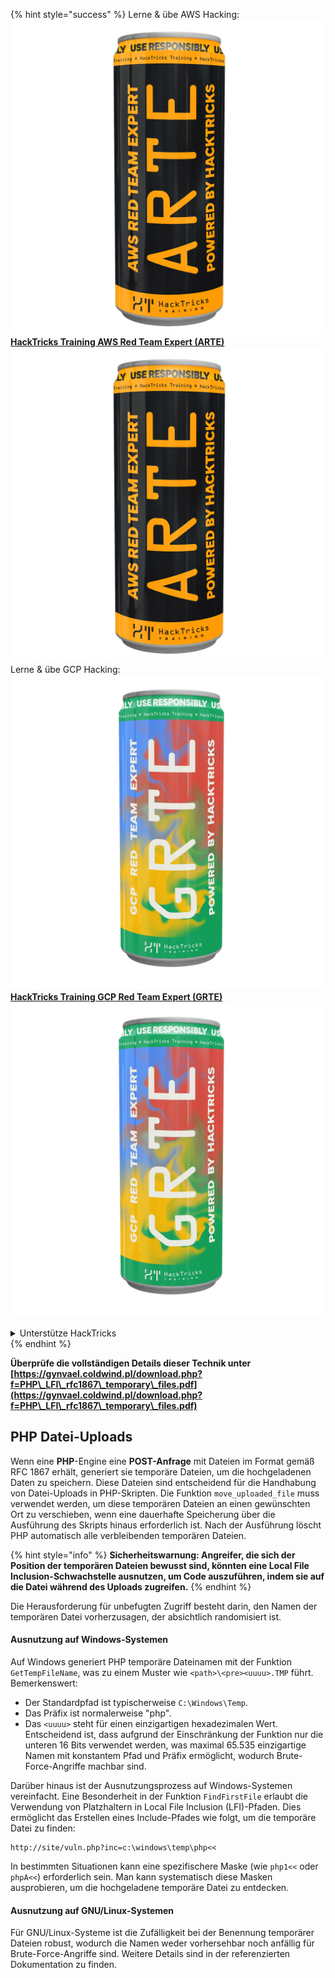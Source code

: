 {% hint style="success" %}
Lerne & übe AWS Hacking:<img src="/.gitbook/assets/arte.png" alt="" data-size="line">[**HackTricks Training AWS Red Team Expert (ARTE)**](https://training.hacktricks.xyz/courses/arte)<img src="/.gitbook/assets/arte.png" alt="" data-size="line">\
Lerne & übe GCP Hacking: <img src="/.gitbook/assets/grte.png" alt="" data-size="line">[**HackTricks Training GCP Red Team Expert (GRTE)**<img src="/.gitbook/assets/grte.png" alt="" data-size="line">](https://training.hacktricks.xyz/courses/grte)

<details>

<summary>Unterstütze HackTricks</summary>

* Überprüfe die [**Abonnementpläne**](https://github.com/sponsors/carlospolop)!
* **Tritt der** 💬 [**Discord-Gruppe**](https://discord.gg/hRep4RUj7f) oder der [**Telegram-Gruppe**](https://t.me/peass) bei oder **folge** uns auf **Twitter** 🐦 [**@hacktricks\_live**](https://twitter.com/hacktricks\_live)**.**
* **Teile Hacking-Tricks, indem du PRs zu den** [**HackTricks**](https://github.com/carlospolop/hacktricks) und [**HackTricks Cloud**](https://github.com/carlospolop/hacktricks-cloud) GitHub-Repos einreichst.

</details>
{% endhint %}



**Überprüfe die vollständigen Details dieser Technik unter [https://gynvael.coldwind.pl/download.php?f=PHP\_LFI\_rfc1867\_temporary\_files.pdf](https://gynvael.coldwind.pl/download.php?f=PHP\_LFI\_rfc1867\_temporary\_files.pdf)**

## **PHP Datei-Uploads**

Wenn eine **PHP**-Engine eine **POST-Anfrage** mit Dateien im Format gemäß RFC 1867 erhält, generiert sie temporäre Dateien, um die hochgeladenen Daten zu speichern. Diese Dateien sind entscheidend für die Handhabung von Datei-Uploads in PHP-Skripten. Die Funktion `move_uploaded_file` muss verwendet werden, um diese temporären Dateien an einen gewünschten Ort zu verschieben, wenn eine dauerhafte Speicherung über die Ausführung des Skripts hinaus erforderlich ist. Nach der Ausführung löscht PHP automatisch alle verbleibenden temporären Dateien.

{% hint style="info" %}
**Sicherheitswarnung: Angreifer, die sich der Position der temporären Dateien bewusst sind, könnten eine Local File Inclusion-Schwachstelle ausnutzen, um Code auszuführen, indem sie auf die Datei während des Uploads zugreifen.**
{% endhint %}

Die Herausforderung für unbefugten Zugriff besteht darin, den Namen der temporären Datei vorherzusagen, der absichtlich randomisiert ist.

#### Ausnutzung auf Windows-Systemen

Auf Windows generiert PHP temporäre Dateinamen mit der Funktion `GetTempFileName`, was zu einem Muster wie `<path>\<pre><uuuu>.TMP` führt. Bemerkenswert:

- Der Standardpfad ist typischerweise `C:\Windows\Temp`.
- Das Präfix ist normalerweise "php".
- Das `<uuuu>` steht für einen einzigartigen hexadezimalen Wert. Entscheidend ist, dass aufgrund der Einschränkung der Funktion nur die unteren 16 Bits verwendet werden, was maximal 65.535 einzigartige Namen mit konstantem Pfad und Präfix ermöglicht, wodurch Brute-Force-Angriffe machbar sind.

Darüber hinaus ist der Ausnutzungsprozess auf Windows-Systemen vereinfacht. Eine Besonderheit in der Funktion `FindFirstFile` erlaubt die Verwendung von Platzhaltern in Local File Inclusion (LFI)-Pfaden. Dies ermöglicht das Erstellen eines Include-Pfades wie folgt, um die temporäre Datei zu finden:
```
http://site/vuln.php?inc=c:\windows\temp\php<<
```
In bestimmten Situationen kann eine spezifischere Maske (wie `php1<<` oder `phpA<<`) erforderlich sein. Man kann systematisch diese Masken ausprobieren, um die hochgeladene temporäre Datei zu entdecken.

#### Ausnutzung auf GNU/Linux-Systemen

Für GNU/Linux-Systeme ist die Zufälligkeit bei der Benennung temporärer Dateien robust, wodurch die Namen weder vorhersehbar noch anfällig für Brute-Force-Angriffe sind. Weitere Details sind in der referenzierten Dokumentation zu finden.
